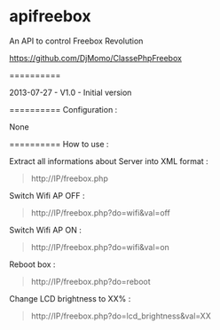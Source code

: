 apifreebox
==========

An API to control Freebox Revolution

https://github.com/DjMomo/ClassePhpFreebox

==========

2013-07-27 - V1.0 - Initial version

==========
Configuration :

None

==========
How to use :

Extract all informations about Server into XML format :
> http://IP/freebox.php

Switch Wifi AP OFF :
> http://IP/freebox.php?do=wifi&val=off

Switch Wifi AP ON :
> http://IP/freebox.php?do=wifi&val=on

Reboot box :
> http://IP/freebox.php?do=reboot

Change LCD brightness to XX% :
> http://IP/freebox.php?do=lcd_brightness&val=XX
